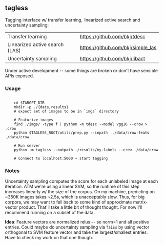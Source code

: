 ## tagless

Tagging interface w/ transfer learning, linearized active search and uncertainty sampling:

|                   |                              | 
| ----------------- | ---------------------------- |
| Transfer learning | https://github.com/bkj/tdesc |
| Linearized active search (LAS) |  https://github.com/bkj/simple_las | 
| Uncertainty sampling | https://github.com/bkj/libact | 

Under active development -- some things are broken or don't have sensible APIs exposed.

### Usage

```

    cd $TARGET_DIR
    mkdir -p ./{data,results}
    # expect set of images to be in `imgs` directory
    
    # Featurize images
    find ./imgs/ -type f | python -m tdesc --model vgg16 --crow > .crow
    python $TAGLESS_ROOT/utils/prep.py --inpath ../data/crow-feats ./data/crow
    
    # Run server
    python -m tagless --outpath ./results/my-labels --crow ./data/crow
    
    # Connect to localhost:5000 + start tagging
```

### Notes

Uncertainty sampling computes the score for each unlabeled image at each iteration.  ATM we're using a linear SVM, so the runtime of this step increases linearly w/ the size of the corpus.  On my machine, predicting on ~350K images takes ~2.5s, which is unacceptably slow.  Thus, for big corpora, we may want to fall back to some kind of approximate matrix-vector product. That'll take a little bit of thought thought.  For now I'll recommend running on a subset of the data.

__Idea__: Feature vectors are normalized relus -- so norm=1 and all positive entries.  Could maybe do uncertainty sampling via `faiss` by using vector orthogonal to SVM feature vector and take the largest/smallest entries.  Have to check my work on that one though.